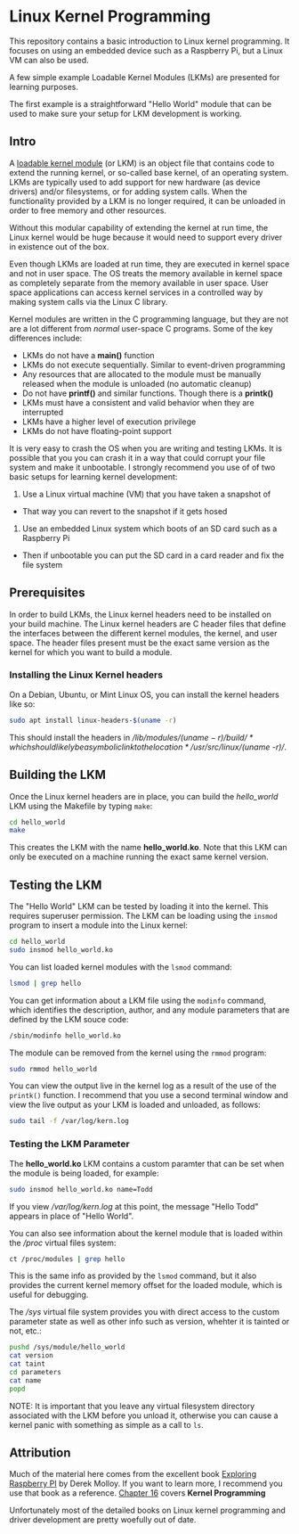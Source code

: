 # Linux Kernel Programming
This repository contains a basic introduction to Linux kernel programming.  It
focuses on using an embedded device such as a Raspberry Pi, but a Linux VM can
also be used.

A few simple example Loadable Kernel Modules (LKMs) are presented for learning
purposes.

The first example is a straightforward "Hello World" module that can be used to
make sure your setup for LKM development is working.


## Intro
A [loadable kernel module](https://en.wikipedia.org/wiki/Loadable_kernel_module)
(or LKM) is an object file that contains code to extend the running kernel, or
so-called base kernel, of an operating system. LKMs are typically used to add
support for new hardware (as device drivers) and/or filesystems, or for adding
system calls. When the functionality provided by a LKM is no longer required,
it can be unloaded in order to free memory and other resources.

Without this modular capability of extending the kernel at run time, the Linux
kernel would be huge because it would need to support every driver in existence
out of the box.

Even though LKMs are loaded at run time, they are executed in kernel space and not
in user space.  The OS treats the memory available in kernel space as completely
separate from the memory available in user space.  User space applications can
access kernel services in a controlled way by making system calls via the Linux
C library.

Kernel modules are written in the C programming language, but they are not are
a lot different from *normal* user-space C programs.  Some of the key differences
include:

* LKMs do not have a **main()** function
* LKMs do not execute sequentially.  Similar to event-driven programming
* Any resources that are allocated to the module must be manually released when
the module is unloaded (no automatic cleanup)
* Do not have **printf()** and similar functions.  Though there is a **printk()**
* LKMs must have a consistent and valid behavior when they are interrupted
* LKMs have a higher level of execution privilege
* LKMs do not have floating-point support

<aside class="warning">
It is very easy to crash the OS when you are writing and testing LKMs.  It is
possible that you you can crash it in a way that could corrupt your file system
and make it unbootable.  I strongly recommend you use of of two basic setups for
learning kernel development:

1. Use a Linux virtual machine (VM) that you have taken a snapshot of
  * That way you can revert to the snapshot if it gets hosed
1. Use an embedded Linux system which boots of an SD card such as a Raspberry Pi
  * Then if unbootable you can put the SD card in a card reader and fix the file
  system

</aside>


## Prerequisites
In order to build LKMs, the Linux kernel headers need to be installed on your build machine.  The Linux kernel headers are C header files that define the
interfaces between the different kernel modules, the kernel, and user space.  The header files present must be the exact same version as the kernel for which you want to build a module.

### Installing the Linux Kernel headers
On a Debian, Ubuntu, or Mint Linux OS, you can install the kernel headers like so:

```bash
sudo apt install linux-headers-$(uname -r)
```

This should install the headers in */lib/modules/$(uname -r)/build/* which should likely be a symbolic link to the location */usr/src/linux/$(uname -r)/*.

## Building the LKM
Once the Linux kernel headers are in place, you can build the *hello_world* LKM
using the Makefile by typing ``make``:

```bash
cd hello_world
make
```

This creates the LKM with the name **hello_world.ko**.  Note that this LKM can
only be executed on a machine running the exact same kernel version.

## Testing the LKM
The "Hello World" LKM can be tested by loading it into the kernel.  This requires superuser permission.  The LKM can be loading using the ``insmod`` program to insert a module into the Linux kernel:

```bash
cd hello_world
sudo insmod hello_world.ko
```

You can list loaded kernel modules with the ``lsmod`` command:

```bash
lsmod | grep hello
```

You can get information about a LKM file using the ``modinfo`` command, which identifies the description, author, and any module parameters that are defined by the LKM souce code:

```bash
/sbin/modinfo hello_world.ko
```

The module can be removed from the kernel using the ``rmmod`` program:

```bash
sudo rmmod hello_world
```

You can view the output live in the kernel log as a result of the use of
the ``printk()`` function.  I recommend that you use a second terminal window
and view the live output as your LKM is loaded and unloaded, as follows:

```bash
sudo tail -f /var/log/kern.log
```

### Testing the LKM Parameter
The **hello_world.ko** LKM contains a custom paramter that can be set when the module is being loaded, for example:

```bash
sudo insmod hello_world.ko name=Todd
```

If you view */var/log/kern.log* at this point, the message "Hello Todd" appears
in place of "Hello World".

You can also see information about the kernel module that is loaded within the */proc* virtual files system:

```bash
ct /proc/modules | grep hello
```
This is the same info as provided by the ``lsmod`` command, but it also provides the current kernel memory offset for the loaded module, which is useful for debugging.

The */sys* virtual file system provides you with direct access to the custom parameter state as well as other info such as version, whehter it is tainted or not, etc.:

```bash
pushd /sys/module/hello_world
cat version
cat taint
cd parameters
cat name
popd
```
NOTE: It is important that you leave any virtual filesystem directory associated with the LKM before you unload it, otherwise you can cause a kernel panic with something as simple as a call to ``ls``.


## Attribution
Much of the material here comes from the excellent book
[Exploring Raspberry PI](http://exploringrpi.com/) by Derek Molloy.  If you want
to learn more, I recommend you use that book as a reference.
[Chapter 16](http://exploringrpi.com/chapter16/) covers **Kernel Programming**

Unfortunately most of the detailed books on Linux kernel programming and driver
development are pretty woefully out of date.
